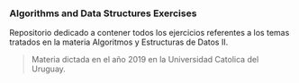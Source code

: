 ﻿### Algorithms and Data Structures Exercises
Repositorio dedicado a contener todos los ejercicios referentes a los temas tratados en la materia Algoritmos y Estructuras de Datos II.
> Materia dictada en el año 2019 en la Universidad Catolica del Uruguay.
